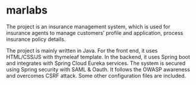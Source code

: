 # marlabs
The project is an insurance management system, which is used for insurance agents to manage customers’ profile and application, process insurance policy details. 

The project is mainly written in Java. For the front end, it uses HTML/CSS/JS with thymeleaf template. In the backend, it uses Spring boot and integrates with Spring Cloud Eureka services. The system is secured using Spring security with SAML & Oauth. It follows the OWASP awareness and overcomes CSRF attack. Some other configuration files are included.
